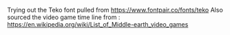 Trying out the Teko font pulled from https://www.fontpair.co/fonts/teko
Also sourced the video game time line from : https://en.wikipedia.org/wiki/List_of_Middle-earth_video_games
